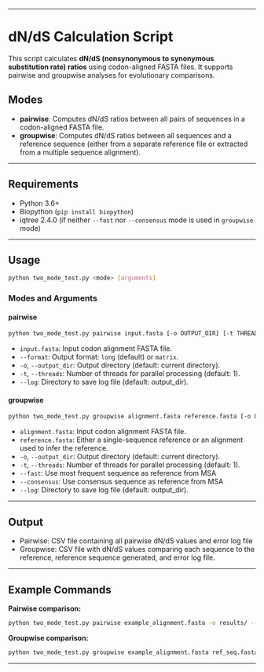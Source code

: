 
---

# dN/dS Calculation Script

This script calculates **dN/dS (nonsynonymous to synonymous substitution rate) ratios** using codon-aligned FASTA files. It supports pairwise and groupwise analyses for evolutionary comparisons.

## Modes

* **pairwise**: Computes dN/dS ratios between all pairs of sequences in a codon-aligned FASTA file.
* **groupwise**: Computes dN/dS ratios between all sequences and a reference sequence (either from a separate reference file or extracted from a multiple sequence alignment).

---

## Requirements

* Python 3.6+
* Biopython (`pip install biopython`)
* iqtree 2.4.0 (if neither `--fast` nor `--consensus` mode is used in `groupwise` mode)

---

## Usage

```bash
python two_mode_test.py <mode> [arguments]
```

### Modes and Arguments

#### **pairwise**

```bash
python two_mode_test.py pairwise input.fasta [-o OUTPUT_DIR] [-t THREADS] [--format FORMAT]
```

* `input.fasta`: Input codon alignment FASTA file.
* `--format`: Output format: `long` (default) or `matrix`.
* `-o`, `--output_dir`: Output directory (default: current directory).
* `-t`, `--threads`: Number of threads for parallel processing (default: 1).
* `--log`: Directory to save log file (default: output_dir).

#### **groupwise**

```bash
python two_mode_test.py groupwise alignment.fasta reference.fasta [-o OUTPUT_DIR] [-t THREADS]
```

* `alignment.fasta`: Input codon alignment FASTA file.
* `reference.fasta`: Either a single-sequence reference or an alignment used to infer the reference.
* `-o`, `--output_dir`: Output directory (default: current directory).
* `-t`, `--threads`: Number of threads for parallel processing (default: 1).
* `--fast`: Use most frequent sequence as reference from MSA
* `--consensus`: Use consensus sequence as reference from MSA
* `--log`: Directory to save log file (default: output_dir).

---

## Output

* Pairwise: CSV file containing all pairwise dN/dS values and error log file
* Groupwise: CSV file with dN/dS values comparing each sequence to the reference, reference sequence generated, and error log file.

---

## Example Commands

**Pairwise comparison:**

```bash
python two_mode_test.py pairwise example_alignment.fasta -o results/ --format long
```

**Groupwise comparison:**

```bash
python two_mode_test.py groupwise example_alignment.fasta ref_seq.fasta -o results/ --consensus 
```
 
---


